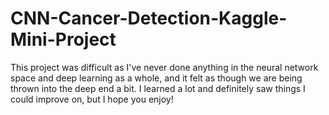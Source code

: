 # CNN-Cancer-Detection-Kaggle-Mini-Project
This project was difficult as I've never done anything in the neural network space and deep learning as a whole, and it felt as though we are being thrown into the deep end a bit. I learned a lot and definitely saw things I could improve on, but I hope you enjoy!
